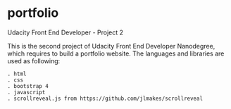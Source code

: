 # portfolio
Udacity Front End Developer - Project 2

This is the second project of Udacity Front End Developer Nanodegree, which requires to build a portfolio website. The languages and libraries are used as following:

	. html
	. css
	. bootstrap 4
	. javascript
	. scrollreveal.js from https://github.com/jlmakes/scrollreveal
